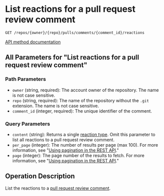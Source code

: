 # List reactions for a pull request review comment

`GET /repos/{owner}/{repo}/pulls/comments/{comment_id}/reactions`

[API method documentation](https://docs.github.com/rest/reactions/reactions#list-reactions-for-a-pull-request-review-comment)

## All Parameters for "List reactions for a pull request review comment"

### Path Parameters

- `owner` (string, required): The account owner of the repository. The name is not case sensitive.
- `repo` (string, required): The name of the repository without the `.git` extension. The name is not case sensitive.
- `comment_id` (integer, required): The unique identifier of the comment.
### Query Parameters

- `content` (string): Returns a single [reaction type](https://docs.github.com/rest/reactions/reactions#about-reactions). Omit this parameter to list all reactions to a pull request review comment.
- `per_page` (integer): The number of results per page (max 100). For more information, see "[Using pagination in the REST API](https://docs.github.com/rest/using-the-rest-api/using-pagination-in-the-rest-api)."
- `page` (integer): The page number of the results to fetch. For more information, see "[Using pagination in the REST API](https://docs.github.com/rest/using-the-rest-api/using-pagination-in-the-rest-api)."

## Operation Description

List the reactions to a [pull request review comment](https://docs.github.com/rest/pulls/comments#get-a-review-comment-for-a-pull-request).
